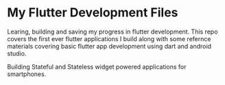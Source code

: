 # My Flutter Development Files

Learing, building and saving my progress in flutter development. This repo covers the first ever flutter applications I build along with some refernce materials covering basic flutter app development using dart and android studio.

Building Stateful and Stateless widget powered applications for smartphones.
